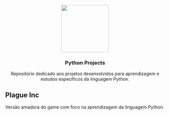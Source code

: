<p align="center">
  <img src="https://upload.wikimedia.org/wikipedia/commons/thumb/c/c3/Python-logo-notext.svg/1024px-Python-logo-notext.svg.png" height="150">
  <h3 align="center">Python Projects</h3>
  <p align="center">Repositório dedicado aos projetos desenvolvidos para aprendizagem e estudos específicos da linguagem Python.</p>
 </p>


## Plague Inc
Versão amadora do game com foco na aprendizagem da linguagem Python.
